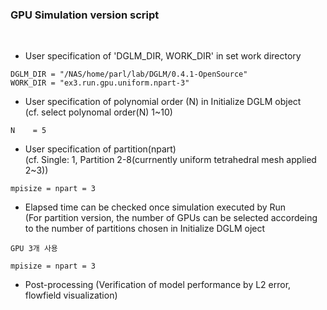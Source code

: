 ### GPU Simulation version script
<br>

* User specification of 'DGLM_DIR, WORK_DIR' in set work directory <br>
```
DGLM_DIR = "/NAS/home/parl/lab/DGLM/0.4.1-OpenSource"
WORK_DIR = "ex3.run.gpu.uniform.npart-3"
```

* User specification of polynomial order (N) in Initialize DGLM object <br>
  (cf. select polynomal order(N) 1~10) <br>
```
N    = 5
```

* User specification of partition(npart) <br>
  (cf. Single: 1, Partition 2-8(currnently uniform tetrahedral mesh applied 2~3)) <br>
```
mpisize = npart = 3
```

* Elapsed time can be checked once simulation executed by Run <br>
  (For partition version, the number of GPUs can be selected accordeing to the number of partitions chosen in Initialize DGLM oject
  
```
GPU 3개 사용

mpisize = npart = 3
```

* Post-processing (Verification of model performance by L2 error, flowfield visualization) <br>